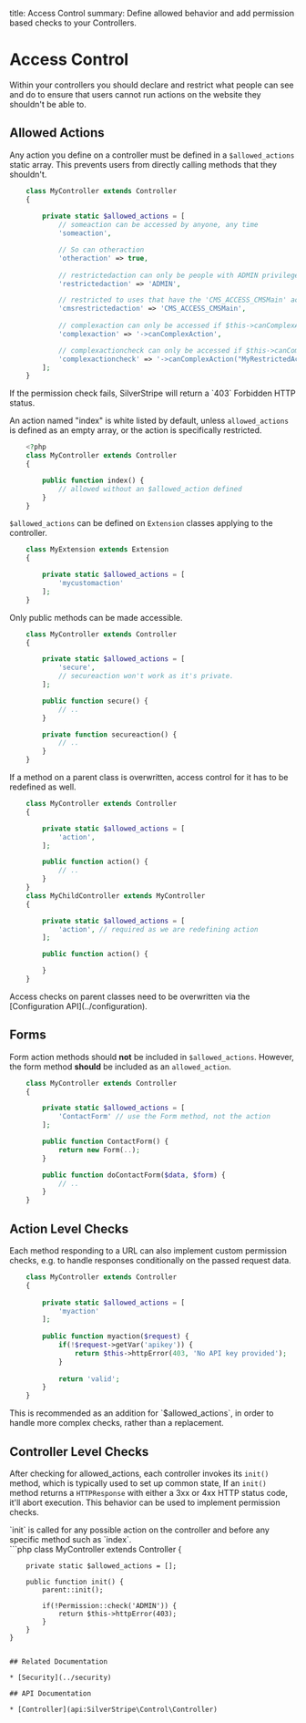 title: Access Control
summary: Define allowed behavior and add permission based checks to your Controllers.

# Access Control

Within your controllers you should declare and restrict what people can see and do to ensure that users cannot run 
actions on the website they shouldn't be able to. 

## Allowed Actions

Any action you define on a controller must be defined in a `$allowed_actions` static array. This prevents users from
directly calling methods that they shouldn't.

```php
	class MyController extends Controller 
	{
		
		private static $allowed_actions = [
			// someaction can be accessed by anyone, any time
			'someaction', 

			// So can otheraction
			'otheraction' => true, 
			
			// restrictedaction can only be people with ADMIN privilege
			'restrictedaction' => 'ADMIN', 

			// restricted to uses that have the 'CMS_ACCESS_CMSMain' access
			'cmsrestrictedaction' => 'CMS_ACCESS_CMSMain',
			
			// complexaction can only be accessed if $this->canComplexAction() returns true.
			'complexaction' => '->canComplexAction',

			// complexactioncheck can only be accessed if $this->canComplexAction("MyRestrictedAction", false, 42) is true.
			'complexactioncheck' => '->canComplexAction("MyRestrictedAction", false, 42)',
		];
	}

```

<div class="info">
If the permission check fails, SilverStripe will return a `403` Forbidden HTTP status.
</div>

An action named "index" is white listed by default, unless `allowed_actions` is defined as an empty array, or the action 
is specifically restricted.

```php
	<?php 
	class MyController extends Controller 
	{

		public function index() {
			// allowed without an $allowed_action defined
		}
	}
```

`$allowed_actions` can be defined on `Extension` classes applying to the controller.

```php
	class MyExtension extends Extension 
	{

		private static $allowed_actions = [
			'mycustomaction'
		];
	}

```

Only public methods can be made accessible.

```php
	class MyController extends Controller 
	{

		private static $allowed_actions = [
			'secure',
			// secureaction won't work as it's private.
		];

		public function secure() {
			// ..
		}

		private function secureaction() {
			// ..
		}
	}

```

If a method on a parent class is overwritten, access control for it has to be redefined as well.
```php
	class MyController extends Controller 
	{

		private static $allowed_actions = [
			'action',
		];

		public function action() {
			// ..
		}
	}
	class MyChildController extends MyController 
	{

		private static $allowed_actions = [
			'action', // required as we are redefining action
		];

		public function action() {

		}
	}

```

<div class="notice" markdown="1">
Access checks on parent classes need to be overwritten via the [Configuration API](../configuration).
</div>

## Forms

Form action methods should **not** be included in `$allowed_actions`. However, the form method **should** be included 
as an `allowed_action`.
```php
	class MyController extends Controller 
	{

		private static $allowed_actions = [
			'ContactForm' // use the Form method, not the action
		];

		public function ContactForm() {
			return new Form(..);
		}

		public function doContactForm($data, $form) {
			// ..
		}
	}

```

## Action Level Checks

Each method responding to a URL can also implement custom permission checks, e.g. to handle responses conditionally on 
the passed request data.

```php
	class MyController extends Controller 
	{
		
		private static $allowed_actions = [
			'myaction'
		];
		
		public function myaction($request) {
			if(!$request->getVar('apikey')) {
				return $this->httpError(403, 'No API key provided');
			} 
				
			return 'valid';
		}
	}

```

<div class="notice" markdown="1">
This is recommended as an addition for `$allowed_actions`, in order to handle more complex checks, rather than a 
replacement.
</div>

## Controller Level Checks

After checking for allowed_actions, each controller invokes its `init()` method, which is typically used to set up 
common state, If an `init()` method returns a `HTTPResponse` with either a 3xx or 4xx HTTP status code, it'll abort 
execution. This behavior can be used to implement permission checks.

<div class="info" markdown="1">
`init` is called for any possible action on the controller and before any specific method such as `index`.
</div>
```php
	class MyController extends Controller 
	{
		
		private static $allowed_actions = [];
		
		public function init() {
			parent::init();

			if(!Permission::check('ADMIN')) {
				return $this->httpError(403);
			}
		}
	}

```

## Related Documentation

* [Security](../security)

## API Documentation

* [Controller](api:SilverStripe\Control\Controller)
